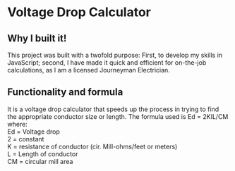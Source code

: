 # Voltage Drop Calculator

## Why I built it!

This project was built with a twofold purpose: First, to develop my skills in JavaScript; second, I have made it
quick and efficient for on-the-job calculations, as I am a licensed Journeyman Electrician.

## Functionality and formula
It is a voltage drop calculator that speeds up the process in trying to find the appropriate conductor size or length.
The formula used is Ed = 2KIL/CM where:\
Ed = Voltage drop\
2 = constant\
K = resistance of conductor (cir. Mill-ohms/feet or meters)\
L = Length of conductor\
CM = circular mill area
